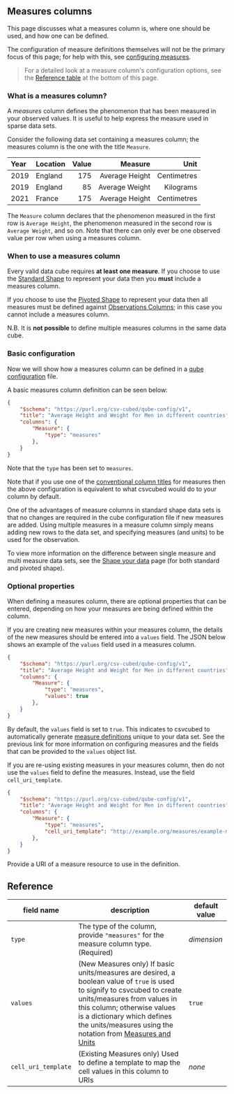 ## Measures columns

This page discusses what a measures column is, where one should be used, and how one can be defined.

The configuration of measure definitions themselves will not be the primary focus of this page; for help with this, see
[configuring measures](./measures.md).

> For a detailed look at a measure column's configuration options, see the [Reference table](#reference) at the bottom
> of this page.

### What is a measures column?

A *measures* column defines the phenomenon that has been measured in your observed values. It is useful to help express
the measure used in sparse data sets.

Consider the following data set containing a measures column; the measures column is the one with the title `Measure`.

| Year | Location | Value |        Measure |        Unit |
|:-----|:---------|------:|---------------:|------------:|
| 2019 | England  |   175 | Average Height | Centimetres |
| 2019 | England  |    85 | Average Weight |   Kilograms |
| 2021 | France   |   175 | Average Height | Centimetres |

The `Measure` column declares that the phenomenon measured in the first row is `Average Height`, the phenomenon measured
in the second row is `Average Weight`, and so on. Note that there can only ever be one observed value per row when using
a measures column.

### When to use a measures column

Every valid data cube requires **at least one measure**. If you choose to use the
[Standard Shape](../../shape-data/standard-shape.md) to represent your data then you **must** include a measures column.

If you choose to use the [Pivoted Shape](../../shape-data/pivoted-shape.md) to represent your data then all measures
must be defined against [Observations Columns](./observations.md); in this case you cannot include a measures column.

N.B. It is **not possible** to define multiple measures columns in the same data cube.

### Basic configuration

Now we will show how a measures column can be defined in a [qube configuration](../qube-config.md) file.

A basic measures column definition can be seen below:

```json
{
    "$schema": "https://purl.org/csv-cubed/qube-config/v1",
    "title": "Average Height and Weight for Men in different countries",
    "columns": {
        "Measure": {
            "type": "measures"
        },
    }
}
```


Note that the `type` has been set to `measures`.

Note that if you use one of the [conventional column titles](TODO) for measures then the above configuration is
equivalent to what csvcubed would do to your column by default.


<!-- ```json
{
    "$schema": "https://purl.org/csv-cubed/qube-config/v1",
    "title": "Average Height and Weight for Men in different countries",
    "columns": {
        "Measure": {
            "type": "measures",
            "values": [
              {
                "Measure 1": {
                  "label": "Average Height",
                  "description": "The average height for men in the observed country."
                },
                "Measure 2": {
                  "label": "Average Weight",
                  "description": "The average weight for men in the observed country."
                }
              }
          ]
        },
    }
}
``` -->

One of the advantages of measure columns in standard shape data sets is that no changes are required in the cube
configuration file if new measures are added. Using multiple measures in a measure column simply means
adding new rows to the data set, and specifying measures (and units) to be used for the observation.

To view more information on the difference between single measure and multi measure data sets, see the
[Shape your data](../../shape-data/index.md) page (for both standard and pivoted shape).

### Optional properties

When defining a measures column, there are optional properties that can be entered, depending on how your measures are
being defined within the column.

If you are creating new measures within your measures column, the details of the new measures should be entered into a
`values` field. The JSON below shows an example of the `values` field used in a measures column.

```json
{
    "$schema": "https://purl.org/csv-cubed/qube-config/v1",
    "title": "Average Height and Weight for Men in different countries",
    "columns": {
        "Measure": {
            "type": "measures",
            "values": true
        },
    }
}
```

By default, the `values` field is set to `true`. This indicates to csvcubed to automatically generate
[measure definitions](../measure-configuration.md) unique to your data set. See the previous link for more information
on configuring measures and the fields that can be provided to the `values` object list.

If you are re-using existing measures in your measures column, then do not use the `values` field to define the
measures. Instead, use the field `cell_uri_template`.

```json
{
    "$schema": "https://purl.org/csv-cubed/qube-config/v1",
    "title": "Average Height and Weight for Men in different countries",
    "columns": {
        "Measure": {
            "type": "measures",
            "cell_uri_template": "http://example.org/measures/example-measure"
        },
    }
}
```

 Provide a URI of a measure resource to use in the definition.

## Reference

| **field name**      | **description**                                                                                                                                                                                                                                                                                            | **default value** |
|---------------------|------------------------------------------------------------------------------------------------------------------------------------------------------------------------------------------------------------------------------------------------------------------------------------------------------------|-------------------|
| `type`              | The type of the column, provide `"measures"` for the measure column type.(Required)                                                                                                                                                                                                                        | *dimension*       |
| `values`            | (New Measures only) If basic units/measures are desired, a boolean value of `true` is used to signify to csvcubed to create units/measures from values in this column; otherwise values is a dictionary which defines the units/measures using the notation from [Measures and Units](#measures-and-units) | `true`            |
| `cell_uri_template` | (Existing Measures only) Used to define a template to map the cell values in this column to URIs                                                                                                                                                                                                           | *none*            |
